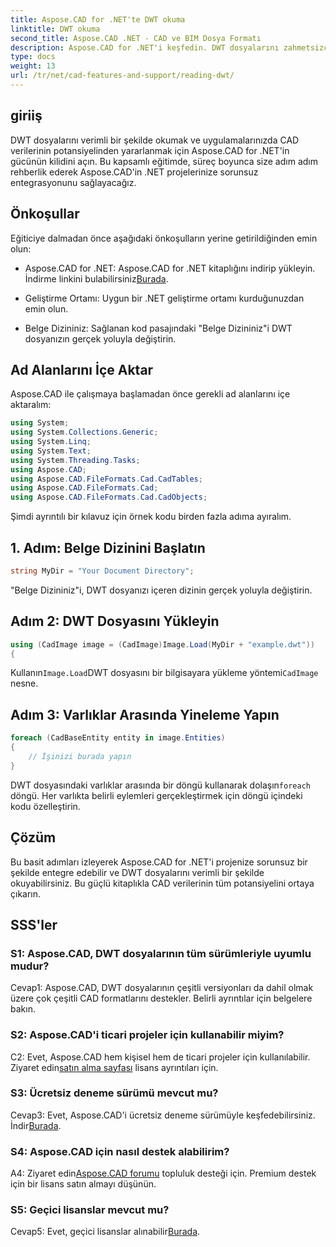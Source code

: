 ```yaml
---
title: Aspose.CAD for .NET'te DWT okuma
linktitle: DWT okuma
second_title: Aspose.CAD .NET - CAD ve BIM Dosya Formatı
description: Aspose.CAD for .NET'i keşfedin. DWT dosyalarını zahmetsizce okumak için güçlü bir araç. Kullanıcı dostu eğitimimizle CAD veri entegrasyonunuzu güçlendirin.
type: docs
weight: 13
url: /tr/net/cad-features-and-support/reading-dwt/
---
```

## giriiş

DWT dosyalarını verimli bir şekilde okumak ve uygulamalarınızda CAD verilerinin potansiyelinden yararlanmak için Aspose.CAD for .NET'in gücünün kilidini açın. Bu kapsamlı eğitimde, süreç boyunca size adım adım rehberlik ederek Aspose.CAD'in .NET projelerinize sorunsuz entegrasyonunu sağlayacağız.

## Önkoşullar

Eğiticiye dalmadan önce aşağıdaki önkoşulların yerine getirildiğinden emin olun:

-  Aspose.CAD for .NET: Aspose.CAD for .NET kitaplığını indirip yükleyin. İndirme linkini bulabilirsiniz[Burada](https://releases.aspose.com/cad/net/).

- Geliştirme Ortamı: Uygun bir .NET geliştirme ortamı kurduğunuzdan emin olun.

- Belge Dizininiz: Sağlanan kod pasajındaki "Belge Dizininiz"i DWT dosyanızın gerçek yoluyla değiştirin.

## Ad Alanlarını İçe Aktar

Aspose.CAD ile çalışmaya başlamadan önce gerekli ad alanlarını içe aktaralım:

```csharp
using System;
using System.Collections.Generic;
using System.Linq;
using System.Text;
using System.Threading.Tasks;
using Aspose.CAD;
using Aspose.CAD.FileFormats.Cad.CadTables;
using Aspose.CAD.FileFormats.Cad;
using Aspose.CAD.FileFormats.Cad.CadObjects;
```

Şimdi ayrıntılı bir kılavuz için örnek kodu birden fazla adıma ayıralım.

## 1. Adım: Belge Dizinini Başlatın

```csharp
string MyDir = "Your Document Directory";
```

"Belge Dizininiz"i, DWT dosyanızı içeren dizinin gerçek yoluyla değiştirin.

## Adım 2: DWT Dosyasını Yükleyin

```csharp
using (CadImage image = (CadImage)Image.Load(MyDir + "example.dwt"))
{
```

 Kullanın`Image.Load`DWT dosyasını bir bilgisayara yükleme yöntemi`CadImage` nesne.

## Adım 3: Varlıklar Arasında Yineleme Yapın

```csharp
foreach (CadBaseEntity entity in image.Entities)
{
    // İşinizi burada yapın
}
```

 DWT dosyasındaki varlıklar arasında bir döngü kullanarak dolaşın`foreach` döngü. Her varlıkta belirli eylemleri gerçekleştirmek için döngü içindeki kodu özelleştirin.

## Çözüm

Bu basit adımları izleyerek Aspose.CAD for .NET'i projenize sorunsuz bir şekilde entegre edebilir ve DWT dosyalarını verimli bir şekilde okuyabilirsiniz. Bu güçlü kitaplıkla CAD verilerinin tüm potansiyelini ortaya çıkarın.

## SSS'ler

### S1: Aspose.CAD, DWT dosyalarının tüm sürümleriyle uyumlu mudur?

Cevap1: Aspose.CAD, DWT dosyalarının çeşitli versiyonları da dahil olmak üzere çok çeşitli CAD formatlarını destekler. Belirli ayrıntılar için belgelere bakın.

### S2: Aspose.CAD'i ticari projeler için kullanabilir miyim?

 C2: Evet, Aspose.CAD hem kişisel hem de ticari projeler için kullanılabilir. Ziyaret edin[satın alma sayfası](https://purchase.aspose.com/buy) lisans ayrıntıları için.

### S3: Ücretsiz deneme sürümü mevcut mu?

 Cevap3: Evet, Aspose.CAD'i ücretsiz deneme sürümüyle keşfedebilirsiniz. İndir[Burada](https://releases.aspose.com/).

### S4: Aspose.CAD için nasıl destek alabilirim?

 A4: Ziyaret edin[Aspose.CAD forumu](https://forum.aspose.com/c/cad/19) topluluk desteği için. Premium destek için bir lisans satın almayı düşünün.

### S5: Geçici lisanslar mevcut mu?

 Cevap5: Evet, geçici lisanslar alınabilir[Burada](https://purchase.aspose.com/temporary-license/).
